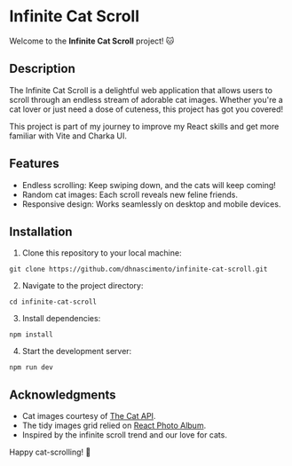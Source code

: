 # Infinite Cat Scroll

Welcome to the **Infinite Cat Scroll** project! 🐱

## Description

The Infinite Cat Scroll is a delightful web application that allows users to scroll through an endless stream of adorable cat images. Whether you're a cat lover or just need a dose of cuteness, this project has got you covered!

This project is part of my journey to improve my React skills and get more familiar with Vite and Charka UI.

## Features

- Endless scrolling: Keep swiping down, and the cats will keep coming!
- Random cat images: Each scroll reveals new feline friends.
- Responsive design: Works seamlessly on desktop and mobile devices.

## Installation

1. Clone this repository to your local machine:
```
git clone https://github.com/dhnascimento/infinite-cat-scroll.git
```

2. Navigate to the project directory:
```
cd infinite-cat-scroll
```

3. Install dependencies:
```
npm install
```

4. Start the development server:
```
npm run dev
```

## Acknowledgments

- Cat images courtesy of [The Cat API](https://thecatapi.com).
- The tidy images grid relied on [React Photo Album](https://react-photo-album.com).
- Inspired by the infinite scroll trend and our love for cats.

Happy cat-scrolling! 🐾